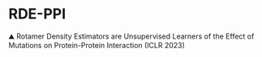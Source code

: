 # RDE-PPI
:mountain: Rotamer Density Estimators are Unsupervised Learners of the Effect of Mutations on Protein-Protein Interaction (ICLR 2023)
